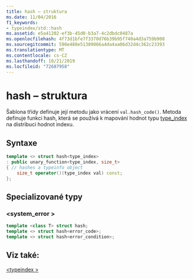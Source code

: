 ```yaml
---
title: hash – struktura
ms.date: 11/04/2016
f1_keywords:
- typeindex/std::hash
ms.assetid: e5a41202-ef3b-45d0-b3a7-4c2dbdc0487a
ms.openlocfilehash: 4f73d1bfe7f3370d76b39b95f740a4d3a759b908
ms.sourcegitcommit: 590e488e51389066a4da4aa06d32d4c362c23393
ms.translationtype: MT
ms.contentlocale: cs-CZ
ms.lasthandoff: 10/21/2019
ms.locfileid: "72687958"
---
```

# <a name="hash-structure"></a>hash – struktura

Šablona třídy definuje její metodu jako vrácení `val.hash_code()`. Metoda definuje funkci hash, která se používá k mapování hodnot typu [type_index](../standard-library/type-index-class.md) na distribuci hodnot indexu.

## <a name="syntax"></a>Syntaxe

```cpp
template <> struct hash<type_index>
: public unary_function<type_index, size_t>
{ // hashes a typeinfo object
    size_t operator()(type_index val) const;
};
```

## <a name="specialized-types"></a>Specializované typy

### <a name="system_error"></a>\<system_error >

```cpp
template <class T> struct hash;
template <> struct hash<error_code>;
template <> struct hash<error_condition>;
```

## <a name="see-also"></a>Viz také:

[\<typeindex >](../standard-library/typeindex.md)
